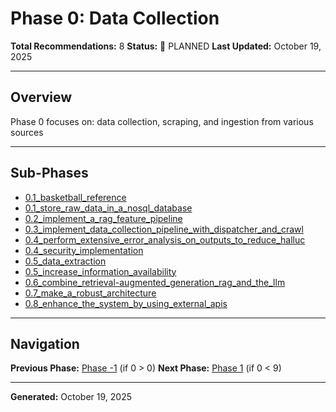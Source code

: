 # Phase 0: Data Collection

**Total Recommendations:** 8
**Status:** 🔵 PLANNED
**Last Updated:** October 19, 2025

---

## Overview

Phase 0 focuses on: data collection, scraping, and ingestion from various sources

---

## Sub-Phases

- [0.1_basketball_reference](0.1_basketball_reference/README.md)
- [0.1_store_raw_data_in_a_nosql_database](0.1_store_raw_data_in_a_nosql_database/README.md)
- [0.2_implement_a_rag_feature_pipeline](0.2_implement_a_rag_feature_pipeline/README.md)
- [0.3_implement_data_collection_pipeline_with_dispatcher_and_crawl](0.3_implement_data_collection_pipeline_with_dispatcher_and_crawl/README.md)
- [0.4_perform_extensive_error_analysis_on_outputs_to_reduce_halluc](0.4_perform_extensive_error_analysis_on_outputs_to_reduce_halluc/README.md)
- [0.4_security_implementation](0.4_security_implementation/README.md)
- [0.5_data_extraction](0.5_data_extraction/README.md)
- [0.5_increase_information_availability](0.5_increase_information_availability/README.md)
- [0.6_combine_retrieval-augmented_generation_rag_and_the_llm](0.6_combine_retrieval-augmented_generation_rag_and_the_llm/README.md)
- [0.7_make_a_robust_architecture](0.7_make_a_robust_architecture/README.md)
- [0.8_enhance_the_system_by_using_external_apis](0.8_enhance_the_system_by_using_external_apis/README.md)


---

## Navigation

**Previous Phase:** [Phase -1](../phase_-1/PHASE_-1_INDEX.md) (if 0 > 0)
**Next Phase:** [Phase 1](../phase_1/PHASE_1_INDEX.md) (if 0 < 9)

---

**Generated:** October 19, 2025

